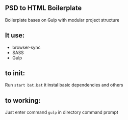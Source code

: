## PSD to HTML Boilerplate

Boilerplate bases on Gulp with modular project structure

## It use:
- browser-sync
- SASS 
- Gulp

## to init:
Run ``start bat.bat`` it instal basic dependencies and others 

## to working:
Just enter command `gulp` in directory command prompt
